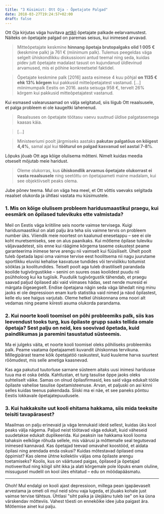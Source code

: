 ```yaml
---
title: "3 Küsimist: Ott Oja - Õpetajate Palgad"
date: 2018-03-27T19:24:57+02:00
draft: false
---
```


Ott Oja kirjutas väga huvitava [artikli](http://www.nooredkooli.ee/paevik/opetajate-palgast-tegelikult/) õpetajate palkade eelarvamustest. Näiteks on õpetajate palgad on paremas seisus, kui inimesed arvavad.

> Mitteõpetajate keskmine **hinnang õpetaja brutopalgaks olid 1 005 €** (keskmine palk) ja 761 € (miinimum palk). Tulemus peegeldas väga selgelt ühiskondlikku diskussiooni antud teemal ning seda, kuidas pidev jutt õpetajate madalast tasust on kujundanud üldlevinud arvamused, mis ei põhine konkreetsetel faktidel.

> Õpetajate keskmine palk [2016] aasta esimese 4 kuu põhjal **on 1135 € ehk 13% kõrgem** kui pakkusid mitteõpetajatest vastanud. [...] miinimumpalk Eestis on 2016. aasta seisuga 958 €, tervelt 26% kõrgem kui pakkusid mitteõpetajatest vastanud.

Kui esmased valearusaamad on välja selgitatud, siis liigub Ott reaalsusele, et palga probleem ei ole kaugeltki lahenenud.

> Reaalsuses on õpetajate töötasu vaevu suutnud üldise palgatasemega kaasas käia.

> [...]

> Ministeeriumi poolt järgmiseks aastaks **pakutav palgatõus on kõigest 4,4%**, samal ajal kui **tööturul on palgad kasvanud sel aastal 7-8%**.

Lõpuks jõuab Ott aga kõige olulisema mõtteni. Nimelt kuidas meedia otseselt mõjutab meie haridust.

> Oleme olukorras, kus **ühiskondlik arvamus õpetajate olukorrast ei vasta reaalsusele** ning seetõttu on õpetajaameti maine madalam, kui see objektiivselt peaks olema.

Jube põnev teema. Mul on väga hea meel, et Ott võttis vaevaks selgitada reaalset olukorda ja ühtlasi vastata mu küsimustele.

### 1. Mis on kõige olulisem probleem haridusmaastikul praegu, kui eesmärk on õpilased tulevikuks ette valmistada?

Meil on Eestis väga kriitiline seis noorte vaimse tervisega. Kuigi haridusmaastikul on alati palju ära teha siis vaimne tervis on probleem number üks. Viiendik meie noortest on kaalunud enesetappu – see ei ole koht muretsemiseks, see on alus paanikaks. Kui mõtleme õpilase tuleviku väljavaadetest, siis enne kui räägime kõrgema taseme oskustest peame garanteerima inimese terve arengu nii vaimselt kui füüsiliselt. Ühelt poolt tuleb õpetada lapsi oma vaimse tervise eest hoolitsema nii nagu juurutame sportlikku eluviisi kehalise kasvatuse tundides või tervislikku toitumist sööklas ja koolitundides. Teiselt poolt aga tuleb drastiliselt parandada koolide tugivõrgustikke – senini on suures osas koolidest puudu nii psühholoog kui ka tugiisik. Puudulik tugivõrgustik tähendab, et praegu saavad paljud õpilased abi vaid viimases hädas, sest nende muresid ei märgata õigeaegselt. Endise õpetajana nägin seda väga lähedalt ning minu jaoks ei ole depressioon enam kurb statistika vaid nimed ja näod õpilastest, kelle elu see haigus varjutab. Oleme hetkel ühiskonnana oma noori alt vedamas ning peame kiiresti asuma olukorda parandama.

### 2. Kui noorte kooli toomisel on põhi probleemiks palk, siis kas leevendust tooks turg, kus õpilaste grupp saaks tellida omale õpetaja? Sest palju on neid, kes soovivad õpetada, kuid paindlikumas ja paremini tasustatud süsteemis.

Ma ei julgeks väita, et noorte kooli toomisel oleks põhiliseks probleemiks palk. Peame vaatama õpetajaameti kuvandit ühiskonnas tervikuna. Millegipärast teame kõik õpetajatöö raskustest, kuid kuuleme harva suurtest rõõmudest, mis selle ametiga kaasnevad.

Kas aga pakutud tuutorluse sarnane süsteem aitaks uusi inimesi haridusse tuua ma ei oska öelda. Kahtlustan, et turg tasulise õppe jaoks oleks suhteliselt väike. Samas on olnud õpilasfirmasid, kes said väga edukalt tööle õpilaste vahelise tasulise õpetamisteenuse. Arvan, et paljuski on asi kinni selles kuidas teenus pakendada. Siiski ma ei näe, et see paneks põntsu Eestis lokkavale õpetajatepuudusele.

### 3. Kui hakkaksite uut kooli ehitama hakkama, siis mida teeksite teisiti tavapärasest?

Maailmas on palju erinevaid ja väga lennukaid ideid sellest, kuidas üks kool peaks välja nägema. Paljud neist töötavad väga edukalt, kuid väheseid suudetakse edukalt duplikeerida. Kui peaksin ise hakkama kooli looma tahaksin eelkõige rõhuda sellele, mis väärusi ja mõttemalle seal tegutsevad inimesed kannavad. Kas õpetajad teevad omavahel koostööd, et aidata õpilasi ning arendada enda oskusi? Kuidas mõtestavad õpilased oma õppimist? Kas oleme ühtne kollektiiv väljas oma õpilaste arengu toetamiseks? Koolis, kus on väärtused paigas, õpilased ja õpetajad motiveeritud ning kõigil siht ikka ja alati kõrgemale pole lõpuks enam oluline, missugusel mudelil on kool üles ehitatud – edu on möödapääsmatu.

---

Ohoh! Mul endalgi on kooli ajast depressioon, millega pean igapäevaselt arvestama ja ometi oli mul neid sõnu vaja lugeda, et jõuaks kohale just vaimse tervise tähtsus. Ühtlasi "siht paika ja ülejäänu tuleb ise" on ka üsna värskendav mõtteviis. Vahest tõesti on ennekõike idee juba paigast ära. Mõtlemise ainet kui palju.